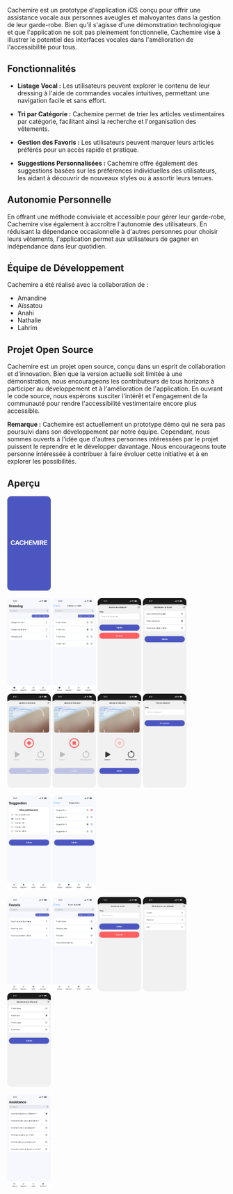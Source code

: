 Cachemire est un prototype d'application iOS conçu pour offrir une assistance vocale aux personnes aveugles et malvoyantes dans la gestion de leur garde-robe. Bien qu'il s'agisse d'une démonstration technologique et que l'application ne soit pas pleinement fonctionnelle, Cachemire vise à illustrer le potentiel des interfaces vocales dans l'amélioration de l'accessibilité pour tous.

## Fonctionnalités

- **Listage Vocal :** Les utilisateurs peuvent explorer le contenu de leur dressing à l'aide de commandes vocales intuitives, permettant une navigation facile et sans effort.

- **Tri par Catégorie :** Cachemire permet de trier les articles vestimentaires par catégorie, facilitant ainsi la recherche et l'organisation des vêtements.

- **Gestion des Favoris :** Les utilisateurs peuvent marquer leurs articles préférés pour un accès rapide et pratique.

- **Suggestions Personnalisées :** Cachemire offre également des suggestions basées sur les préférences individuelles des utilisateurs, les aidant à découvrir de nouveaux styles ou à assortir leurs tenues.

## Autonomie Personnelle

En offrant une méthode conviviale et accessible pour gérer leur garde-robe, Cachemire vise également à accroître l'autonomie des utilisateurs. En réduisant la dépendance occasionnelle à d'autres personnes pour choisir leurs vêtements, l'application permet aux utilisateurs de gagner en indépendance dans leur quotidien.

## Équipe de Développement

Cachemire a été réalisé avec la collaboration de :
- Amandine
- Aïssatou
- Anahi
- Nathalie
- Lahrim

## Projet Open Source

Cachemire est un projet open source, conçu dans un esprit de collaboration et d'innovation. Bien que la version actuelle soit limitée à une démonstration, nous encourageons les contributeurs de tous horizons à participer au développement et à l'amélioration de l'application. En ouvrant le code source, nous espérons susciter l'intérêt et l'engagement de la communauté pour rendre l'accessibilité vestimentaire encore plus accessible.

**Remarque :** Cachemire est actuellement un prototype démo qui ne sera pas poursuivi dans son développement par notre équipe. Cependant, nous sommes ouverts à l'idée que d'autres personnes intéressées par le projet puissent le reprendre et le développer davantage. Nous encourageons toute personne intéressée à contribuer à faire évoluer cette initiative et à en explorer les possibilités.

## Aperçu


<a href="img/accueil.png"><img src="img/accueil.png" alt="Page d'accueil" width="100"></a>

<a href="img/dressing_parent.png"><img src="img/dressing_parent.png" alt="Dressing parent" width="100"></a>
<a href="img/dressing_enfant.png"><img src="img/dressing_enfant.png" alt="Dressing enfant" width="100"></a>
<a href="img/dressing_modal_categorie.png"><img src="img/dressing_modal_categorie.png" alt="Dressing modal categorie" width="100"></a>
<a href="img/dressing_modal_favoris.png"><img src="img/dressing_modal_favoris.png" alt="Dressing modal favoris" width="100"></a>
<a href="img/dressing_modal_ajout_vetement.png"><img src="img/dressing_modal_ajout_vetement.png" alt="Dressing modal ajouter un vetement" width="100"></a>
<a href="img/dressing_modal_ajout_vetement_enregistrement.png"><img src="img/dressing_modal_ajout_vetement_enregistrement.png" alt="Dressing modal ajouter un vetement" width="100"></a>
<a href="img/dressing_modal_ajout_vetement_valider.png"><img src="img/dressing_modal_ajout_vetement_valider.png" alt="Dressing modal ajouter un vetement" width="100"></a>
<a href="img/dressing_modal_ajout_vetement_titre.png"><img src="img/dressing_modal_ajout_vetement_titre.png" alt="Dressing modal ajouter un vetement" width="100"></a>

<a href="img/suggestion_parent.png"><img src="img/suggestion_parent.png" alt="Suggestion parent" width="100"></a>
<a href="img/suggestion_enfant.png"><img src="img/suggestion_enfant.png" alt="Suggestion enfant" width="100"></a>

<a href="img/favoris_parent.png"><img src="img/favoris_parent.png" alt="Favoris parent" width="100"></a>
<a href="img/favoris_enfant.png"><img src="img/favoris_enfant.png" alt="Favoris enfant" width="100"></a>
<a href="img/favoris_modal_categorie.png"><img src="img/favoris_modal_categorie.png" alt="Favoris modal categorie" width="100"></a>
<a href="img/favoris_modal_favoris.png"><img src="img/favoris_modal_favoris.png" alt="Favoris modal ajouter un vetement" width="100"></a>
<a href="img/favoris_modal_favoris_valider.png"><img src="img/favoris_modal_favoris_valider.png" alt="Favoris modal ajouter un vetement" width="100"></a>

<a href="img/assistance_parent.png"><img src="img/assistance_parent.png" alt="Assistances" width="100"></a>
